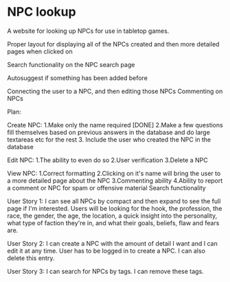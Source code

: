 # NPC lookup

A website for looking up NPCs for use in tabletop games. 

Proper layout for displaying all of the NPCs created and then more detailed pages when clicked on

Search functionality on the NPC search page

Autosuggest if something has been added before 

Connecting the user to a NPC, and then editing those NPCs
Commenting on NPCs

Plan: 

Create NPC:
1.Make only the name required [DONE]
2.Make a few questions fill themselves based on previous answers in the database and do large textareas etc for the rest
3. Include the user who created the NPC in the database

Edit NPC:
1.The ability to even do so
2.User verification
3.Delete a NPC

View NPC:
1.Correct formatting
2.Clicking on it's name will bring the user to a more detailed page about the NPC
3.Commenting ability
4.Ability to report a comment or NPC for spam or offensive material
Search functionality

User Story 1: I can see all NPCs by compact and then expand to see the full page if I'm interested. 
  Users will be looking for the hook, the profession, the race, the gender, the age, the location, a quick insight into the personality, what type of faction they're in, and what their goals, beliefs, flaw and fears are.
  
User Story 2: I can create a NPC with the amount of detail I want and I can edit it at any time. User has to be logged in to create a NPC. I can also delete this entry. 

User Story 3: I can search for NPCs by tags. I can remove these tags.